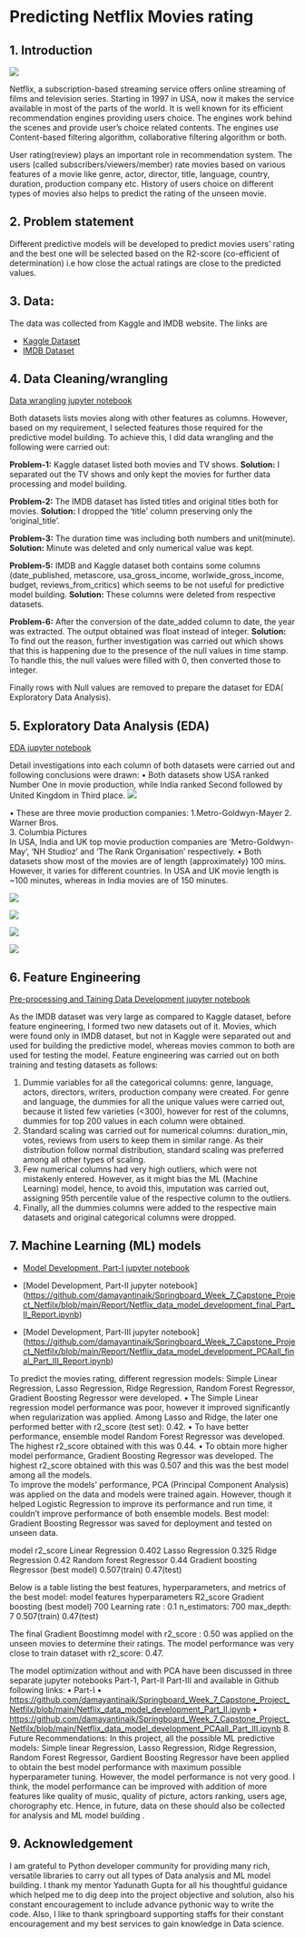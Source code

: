 # Predicting Netflix Movies rating

## 1. Introduction

![](https://github.com/damayantinaik/Springboard_Week_7_Capstone_Project_Netfilx/blob/main/Report/Netflix_image.jpg)

Netflix, a subscription-based streaming service offers online streaming of films and television series. Starting in 1997 in USA,  now it makes the service available in most of the parts  of the world.   It is well known for its efficient recommendation engines providing users choice. The engines work behind the scenes and provide user’s choice related contents. The engines use Content-based filtering algorithm, collaborative filtering algorithm or both.

User rating(review) plays an important role in recommendation system. The users (called subscribers/viewers/member) rate movies based on various features of  a movie like genre, actor, director, title, language, country, duration, production company etc. History of users choice on different types of movies also helps to predict the rating of the unseen movie. 

## 2. Problem statement
Different predictive models will be developed to predict movies users’ rating and the best one will be selected based on the R2-score (co-efficient of determination) i.e how close the actual ratings are close to the predicted values. 

## 3. Data:
 
The data was collected from Kaggle and IMDB website. The links are 
* [Kaggle Dataset](https://www.kaggle.com/shivamb/netflix-shows)
* [IMDB Dataset](https://www.imdb.com/interfaces/)


 ## 4. Data Cleaning/wrangling
 [Data wrangling jupyter notebook](https://github.com/damayantinaik/Springboard_Week_7_Capstone_Project_Netfilx/blob/main/Report/Capstone_Project_Netflix_Data_Wrangling_submission4_Report.ipynb)

Both datasets lists movies along with other features as columns. However, based on my requirement, I selected features those required for the predictive model building. To achieve this, I did data wrangling and the following were carried out: 
  
**Problem-1:** Kaggle dataset listed both movies and TV shows. 
**Solution:** I separated out the TV shows and only kept the movies for further data processing and model building.  

**Problem-2:** The IMDB dataset has listed titles and original titles both for movies. 
**Solution:** I dropped the ‘title’ column preserving only the ‘original_title’.

**Problem-3:** The duration time was including both numbers and unit(minute). 
**Solution:** Minute was deleted and only numerical value was kept.

**Problem-5:** IMDB and Kaggle dataset both contains some columns (date_published, metascore, usa_gross_income, worlwide_gross_income, budget, reviews_from_critics) which seems to be not useful for predictive model building. 
**Solution:** These columns were deleted from respective datasets.

**Problem-6:** After the conversion of the date_added column to date, the year was extracted. The output obtained was float instead of integer. 
**Solution:** To find out the reason, further investigation was carried out which shows that this is happening due to the presence of the null values in time stamp. To handle this, the null values were  filled with 0, then converted those to integer.

Finally rows with Null values are removed to prepare the dataset for EDA( Exploratory Data Analysis). 


## 5. Exploratory Data Analysis (EDA)
[EDA jupyter notebook](https://github.com/damayantinaik/Springboard_Week_7_Capstone_Project_Netfilx/blob/main/Report/Netflix_EDA_submission2_for_report.ipynb)
       
Detail investigations into each column of both datasets were carried out and following conclusions were drawn:
•	Both datasets show USA ranked Number One in movie production, while India ranked Second followed by United Kingdom in Third place.
![](https://github.com/damayantinaik/Springboard_Week_7_Capstone_Project_Netfilx/blob/main/Report/Top_20_countries_in_Movie_production.png)

•	These are three movie production companies:
1.Metro-Goldwyn-Mayer 
2. Warner Bros.                 
3. Columbia Pictures             
In USA, India and UK top movie production companies are ‘Metro-Goldwyn-May‘, ‘NH Studioz’ and  ‘The Rank Organisation’ respectively. 
•	Both datasets show most of the movies are of length (approximately) 100 mins. However, it varies for different countries. In USA and UK movie length is ~100 minutes, whereas in India movies are of 150 minutes.


![](https://github.com/damayantinaik/Springboard_Week_7_Capstone_Project_Netfilx/blob/main/Report/Overall_movie_duration.png)


![](https://github.com/damayantinaik/Springboard_Week_7_Capstone_Project_Netfilx/blob/main/Report/USA_movie_duration.png)

![](https://github.com/damayantinaik/Springboard_Week_7_Capstone_Project_Netfilx/blob/main/Report/Indian_movie_duration.png)

![](https://github.com/damayantinaik/Springboard_Week_7_Capstone_Project_Netfilx/blob/main/Report/UK_movie_duration.png)




## 6. Feature Engineering
[Pre-processing and Taining Data Development jupyter notebook](https://github.com/damayantinaik/Springboard_Week_7_Capstone_Project_Netfilx/blob/main/Report/Netflix_data_Pre_processing_training_data_development_submission2_Report.ipynb)

As the IMDB dataset was very large as compared to Kaggle dataset, before feature engineering, I formed two new datasets out of it. Movies, which were found only in IMDB dataset, but not in Kaggle were separated out and used for building the predictive model, whereas movies common to both are used for testing the model. 
Feature engineering was carried out on both training and testing datasets as follows: 
1. Dummie variables for all the categorical columns: genre, language, actors, directors, writers, production company were created. For genre and language, the dummies for all the unique values were carried out, because it listed few varieties (<300),  however for rest of the columns, dummies for top 200 values in each column were obtained.
1. Standard scaling was carried out for numerical columns:  duration_min, votes, reviews from users to keep them in similar range.  As their distribution  follow normal distribution, standard scaling was preferred among all other types of scaling.
1. Few numerical columns had very high outliers, which were not mistakenly entered. However, as it might bias the ML (Machine Learning) model, hence, to avoid this, imputation was carried out, assigning  95th percentile value of the respective column to the outliers.
1. Finally, all the dummies columns were added to the respective main datasets and original categorical columns were dropped.

## 7. Machine Learning (ML) models
* [Model Development, Part-I jupyter notebook](https://github.com/damayantinaik/Springboard_Week_7_Capstone_Project_Netfilx/blob/main/Report/Netflix_data_model_development_final_Part_I_Report.ipynb)


* [Model Development, Part-II jupyter notebook]
(https://github.com/damayantinaik/Springboard_Week_7_Capstone_Project_Netfilx/blob/main/Report/Netflix_data_model_development_final_Part_II_Report.ipynb)

* [Model Development, Part-III jupyter notebook]
(https://github.com/damayantinaik/Springboard_Week_7_Capstone_Project_Netfilx/blob/main/Report/Netflix_data_model_development_PCAall_final_Part_III_Report.ipynb)

To predict the movies rating, different regression models: Simple Linear Regression, Lasso Regression, Ridge Regression, Random Forest Regressor, Gradient Boosting Regressor were developed. 
•	The Simple Linear regression model performance was poor, however it improved significantly when regularization was applied. Among Lasso and Ridge, the later one  performed better with r2_score (test set): 0.42. 
•	To have better performance, ensemble model Random Forest Regressor was developed. The highest r2_score obtained with this was 0.44. 
•	To obtain more higher model performance, Gradient Boosting Regressor was developed. The highest r2_score obtained with this was 0.507 and this was the best model among all the models.    
To improve the models’ performance, PCA (Principal Component Analysis) was applied on the data and models were trained again. However, though it helped Logistic Regression to improve its performance and run time, it couldn’t improve performance of both ensemble models. 
Best model: Gradient Boosting Regressor was saved for deployment and tested on unseen data. 

model	r2_score
Linear Regression	0.402
Lasso Regression	0.325
Ridge Regression	0.42
Random forest Regressor	0.44
Gradient boosting Regressor (best model)	0.507(train)
0.47(test)


Below is a table listing the best features, hyperparameters, and metrics of the best model:
model	features	hyperparameters	R2_score
Gradient boosting (best model)	700	Learning rate : 0.1
n_estimators: 700
max_depth: 7	0.507(train)
0.47(test)

The final Gradient Boostimng model with r2_score : 0.50 was applied on the unseen movies to determine their ratings. The model performance was very close to train dataset with r2_score: 0.47.

The model optimization without and with PCA have been discussed in three separate jupyter notebooks Part-1, Part-II Part-III and available in Github following links:
•	Part-I
•	https://github.com/damayantinaik/Springboard_Week_7_Capstone_Project_Netfilx/blob/main/Netflix_data_model_development_Part_II.ipynb 
•	https://github.com/damayantinaik/Springboard_Week_7_Capstone_Project_Netfilx/blob/main/Netflix_data_model_development_PCAall_Part_III.ipynb
8. Future Recommendations:
In this project, all the possible ML predictive models: Simple linear Regression, Lasso Regression, Ridge Regression, Random Forest Regressor, Gardient Boosting Regressor have been applied to obtain the best model performance with maximum possible hyperparameter tuning. However, the model performance is not very good. I think, the model performance can be improved with addition of  more features like quality of music, quality of picture, actors ranking, users age, chorography etc. Hence, in future,  data on these should also be collected for analysis and ML model building . 

## 9. Acknowledgement
 I am grateful to Python developer community for providing many rich, versatile libraries to carry out all types of Data analysis and ML model building. I thank my mentor Yadunath Gupta for all his thoughtful guidance which helped me to dig deep into the project objective and solution, also  his constant encouragement to include advance pythonic way to write the code. Also, I like to thank springboard supporting staffs  for their  constant encouragement and my best services to gain knowledge in Data science.



